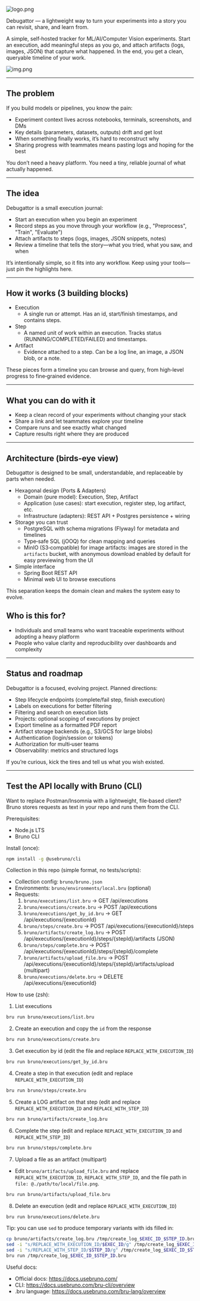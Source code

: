 ![logo.png](logo.png)

Debugattor — a lightweight way to turn your experiments into a story you can revisit, share, and learn from.

A simple, self‑hosted tracker for ML/AI/Computer Vision experiments. Start an execution, add meaningful steps as you go, and attach artifacts (logs, images, JSON) that capture what happened. In the end, you get a clean, queryable timeline of your work.

![img.png](img.png)

---

## The problem

If you build models or pipelines, you know the pain:

- Experiment context lives across notebooks, terminals, screenshots, and DMs
- Key details (parameters, datasets, outputs) drift and get lost
- When something finally works, it’s hard to reconstruct why
- Sharing progress with teammates means pasting logs and hoping for the best

You don’t need a heavy platform. You need a tiny, reliable journal of what actually happened.

---

## The idea

Debugattor is a small execution journal:

- Start an execution when you begin an experiment
- Record steps as you move through your workflow (e.g., "Preprocess", "Train", "Evaluate")
- Attach artifacts to steps (logs, images, JSON snippets, notes)
- Review a timeline that tells the story—what you tried, what you saw, and when

It’s intentionally simple, so it fits into any workflow. Keep using your tools—just pin the highlights here.

---

## How it works (3 building blocks)

- Execution
  - A single run or attempt. Has an id, start/finish timestamps, and contains steps.
- Step
  - A named unit of work within an execution. Tracks status (RUNNING/COMPLETED/FAILED) and timestamps.
- Artifact
  - Evidence attached to a step. Can be a log line, an image, a JSON blob, or a note.

These pieces form a timeline you can browse and query, from high‑level progress to fine‑grained evidence.

---

## What you can do with it

- Keep a clean record of your experiments without changing your stack
- Share a link and let teammates explore your timeline
- Compare runs and see exactly what changed
- Capture results right where they are produced

---

## Architecture (birds‑eye view)

Debugattor is designed to be small, understandable, and replaceable by parts when needed.

- Hexagonal design (Ports & Adapters)
  - Domain (pure model): Execution, Step, Artifact
  - Application (use cases): start execution, register step, log artifact, etc.
  - Infrastructure (adapters): REST API + Postgres persistence + wiring
- Storage you can trust
  - PostgreSQL with schema migrations (Flyway) for metadata and timelines
  - Type‑safe SQL (jOOQ) for clean mapping and queries
  - MinIO (S3‑compatible) for image artifacts: images are stored in the `artifacts` bucket, with anonymous download enabled by default for easy previewing from the UI
- Simple interface
  - Spring Boot REST API
  - Minimal web UI to browse executions

This separation keeps the domain clean and makes the system easy to evolve.


## Who is this for?

- Individuals and small teams who want traceable experiments without adopting a heavy platform
- People who value clarity and reproducibility over dashboards and complexity

---

## Status and roadmap

Debugattor is a focused, evolving project. Planned directions:

- Step lifecycle endpoints (complete/fail step, finish execution)
- Labels on executions for better filtering
- Filtering and search on execution lists
- Projects: optional scoping of executions by project
- Export timeline as a formatted PDF report
- Artifact storage backends (e.g., S3/GCS for large blobs)
- Authentication (login/session or tokens)
- Authorization for multi‑user teams
- Observability: metrics and structured logs

If you’re curious, kick the tires and tell us what you wish existed.

---

## Test the API locally with Bruno (CLI)

Want to replace Postman/Insomnia with a lightweight, file‑based client? Bruno stores requests as text in your repo and runs them from the CLI.

Prerequisites:
- Node.js LTS
- Bruno CLI

Install (once):

```bash
npm install -g @usebruno/cli
```

Collection in this repo (simple format, no tests/scripts):
- Collection config: `bruno/bruno.json`
- Environments: `bruno/environments/local.bru` (optional)
- Requests:
  1. `bruno/executions/list.bru` → GET /api/executions
  2. `bruno/executions/create.bru` → POST /api/executions
  3. `bruno/executions/get_by_id.bru` → GET /api/executions/{executionId}
  4. `bruno/steps/create.bru` → POST /api/executions/{executionId}/steps
  5. `bruno/artifacts/create_log.bru` → POST /api/executions/{executionId}/steps/{stepId}/artifacts (JSON)
  6. `bruno/steps/complete.bru` → POST /api/executions/{executionId}/steps/{stepId}/complete
  7. `bruno/artifacts/upload_file.bru` → POST /api/executions/{executionId}/steps/{stepId}/artifacts/upload (multipart)
  8. `bruno/executions/delete.bru` → DELETE /api/executions/{executionId}

How to use (zsh):

1) List executions
```bash
bru run bruno/executions/list.bru
```

2) Create an execution and copy the `id` from the response
```bash
bru run bruno/executions/create.bru
```

3) Get execution by id (edit the file and replace `REPLACE_WITH_EXECUTION_ID`)
```bash
bru run bruno/executions/get_by_id.bru
```

4) Create a step in that execution (edit and replace `REPLACE_WITH_EXECUTION_ID`)
```bash
bru run bruno/steps/create.bru
```

5) Create a LOG artifact on that step (edit and replace `REPLACE_WITH_EXECUTION_ID` and `REPLACE_WITH_STEP_ID`)
```bash
bru run bruno/artifacts/create_log.bru
```

6) Complete the step (edit and replace `REPLACE_WITH_EXECUTION_ID` and `REPLACE_WITH_STEP_ID`)
```bash
bru run bruno/steps/complete.bru
```

7) Upload a file as an artifact (multipart)
- Edit `bruno/artifacts/upload_file.bru` and replace `REPLACE_WITH_EXECUTION_ID`, `REPLACE_WITH_STEP_ID`, and the file path in `file: @./path/to/local/file.png`.
```bash
bru run bruno/artifacts/upload_file.bru
```

8) Delete an execution (edit and replace `REPLACE_WITH_EXECUTION_ID`)
```bash
bru run bruno/executions/delete.bru
```

Tip: you can use `sed` to produce temporary variants with ids filled in:
```bash
cp bruno/artifacts/create_log.bru /tmp/create_log_$EXEC_ID_$STEP_ID.bru
sed -i "s/REPLACE_WITH_EXECUTION_ID/$EXEC_ID/g" /tmp/create_log_$EXEC_ID_$STEP_ID.bru
sed -i "s/REPLACE_WITH_STEP_ID/$STEP_ID/g" /tmp/create_log_$EXEC_ID_$STEP_ID.bru
bru run /tmp/create_log_$EXEC_ID_$STEP_ID.bru
```

Useful docs:
- Official docs: https://docs.usebruno.com/
- CLI: https://docs.usebruno.com/bru-cli/overview
- .bru language: https://docs.usebruno.com/bru-lang/overview
